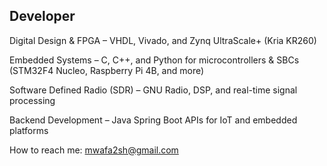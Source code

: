 ## Developer

<!--
**moafkaljabi/moafkaljabi** is a ✨ _special_ ✨ repository because its `README.md` (this file) appears on your GitHub profile.

Here are some ideas to get you started:

- 👯 I’m looking to collaborate on ...
- 🌱 I’m currently learning ...
- 🤔 I’m looking for help with ...
- 💬 Ask me about ...
- 😄 Pronouns: ...
- ⚡ Fun fact: ...
-->
Digital Design & FPGA – VHDL, Vivado, and Zynq UltraScale+ (Kria KR260)

Embedded Systems – C, C++, and Python for microcontrollers & SBCs (STM32F4 Nucleo, Raspberry Pi 4B, and more)

Software Defined Radio (SDR) – GNU Radio, DSP, and real-time signal processing

Backend Development – Java Spring Boot APIs for IoT and embedded platforms

How to reach me: mwafa2sh@gmail.com
